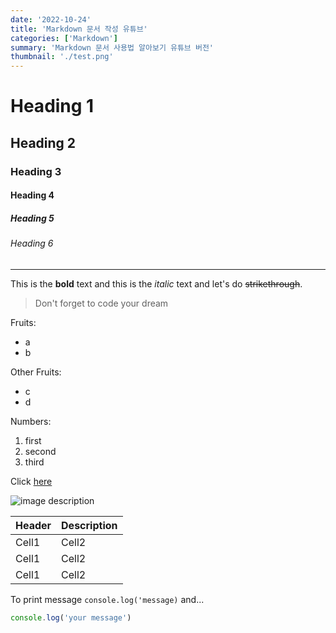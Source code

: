 ```yaml
---
date: '2022-10-24'
title: 'Markdown 문서 작성 유튜브'
categories: ['Markdown']
summary: 'Markdown 문서 사용법 알아보기 유튜브 버전'
thumbnail: './test.png'
---
```



<!-- Heading -->
# Heading 1
## Heading 2
### Heading 3
#### Heading 4
##### Heading 5
###### Heading 6

<!-- Line -->
___

<!-- Text attributes -->
This is the **bold** text and this is the *italic* text and let's do ~~strikethrough~~.

<!-- Quote -->
> Don't forget to code your dream

<!-- Bullet list -->
Fruits:
* a
* b

Other Fruits:
- c
- d

<!-- Numbered list -->
Numbers:
1. first
2. second
3. third

<!-- Link -->
Click [here](https://google.com/)

<!-- Image -->
![image description]()

<!-- Table -->
|Header|Description|
|--|--|
|Cell1|Cell2|
|Cell1|Cell2|
|Cell1|Cell2|

<!-- Code -->
To print message
`console.log('message)` and...

```ts
console.log('your message')
```